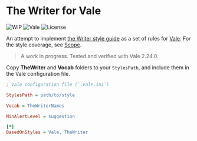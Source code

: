 # The Writer for Vale

![WIP][ii01] ![Vale][ii02] ![License][ii03]

An attempt to implement [the Writer style guide][li01] as a set of rules for [Vale][li02].
For the style coverage, see [Scope][li03].

> A work in progress.
> Tested and verified with Vale 2.24.0.

Copy **TheWriter** and **Vocab** folders to your `StylesPath`, and include them in the Vale configuration file.

```ini
; Vale configuration file (`.vale.ini`)

StylesPath = path/to/style

Vocab = TheWriterNames

MinAlertLevel = suggestion

[*]
BasedOnStyles = Vale, TheWriter
```

[li01]: https://www.thewriter.com/tools/style-guide
[li02]: https://vale.sh/
[li03]: Scope.md

[ii01]: https://img.shields.io/badge/-WIP-yellow
[ii02]: https://img.shields.io/badge/Vale-2.24.0-blue
[ii03]: https://img.shields.io/badge/License-MIT-green

